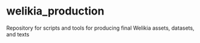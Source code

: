 # welikia_production
Repository for scripts and tools for producing final Welikia assets, datasets, and texts
